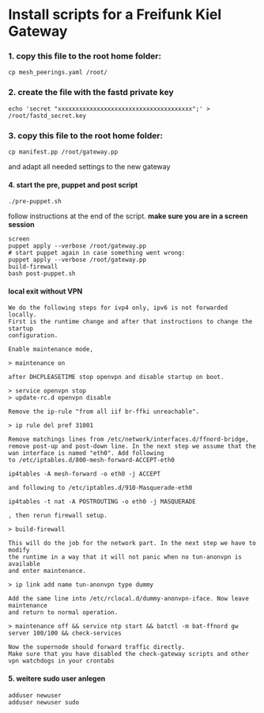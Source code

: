 # Install scripts for a Freifunk Kiel Gateway


### 1. copy this file to the root home folder:

    cp mesh_peerings.yaml /root/

### 2. create the file with the fastd private key

    echo 'secret "xxxxxxxxxxxxxxxxxxxxxxxxxxxxxxxxxxxxxx";' > /root/fastd_secret.key

### 3. copy this file to the root home folder:

    cp manifest.pp /root/gateway.pp
and adapt all needed settings to the new gateway

#### 4. start the pre, puppet and post script

    ./pre-puppet.sh

follow instructions at the end of the script. **make sure you are in a screen session**

    screen
    puppet apply --verbose /root/gateway.pp
    # start puppet again in case something went wrong:
    puppet apply --verbose /root/gateway.pp
    build-firewall
    bash post-puppet.sh

#### local exit without VPN

    We do the following steps for ivp4 only, ipv6 is not forwarded locally.
    First is the runtime change and after that instructions to change the startup
    configuration.

    Enable maintenance mode,

    > maintenance on
    
    after DHCPLEASETIME stop openvpn and disable startup on boot.

    > service openvpn stop
    > update-rc.d openvpn disable 

    Remove the ip-rule "from all iif br-ffki unreachable".

    > ip rule del pref 31001

    Remove matchings lines from /etc/network/interfaces.d/ffnord-bridge,
    remove post-up and post-down line. In the next step we assume that the
    wan interface is named "eth0". Add following
    to /etc/iptables.d/800-mesh-forward-ACCEPT-eth0

    ip4tables -A mesh-forward -o eth0 -j ACCEPT

    and following to /etc/iptables.d/910-Masquerade-eth0
    
    ip4tables -t nat -A POSTROUTING -o eth0 -j MASQUERADE

    , then rerun firewall setup.

    > build-firewall

    This will do the job for the network part. In the next step we have to modify
    the runtime in a way that it will not panic when no tun-anonvpn is available
    and enter maintenance.

    > ip link add name tun-anonvpn type dummy

    Add the same line into /etc/rclocal.d/dummy-anonvpn-iface. Now leave maintenance
    and return to normal operation.

    > maintenance off && service ntp start && batctl -m bat-ffnord gw server 100/100 && check-services

    Now the supernode should forward traffic directly.
    Make sure that you have disabled the check-gateway scripts and other vpn watchdogs in your crontabs

#### 5. weitere sudo user anlegen

    adduser newuser
    adduser newuser sudo
